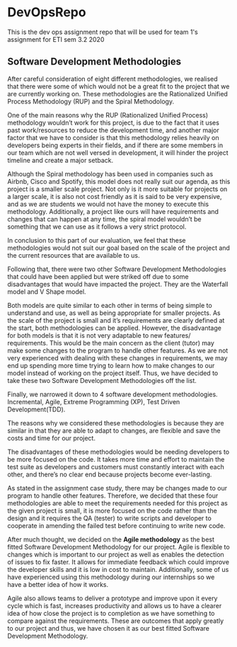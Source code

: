 # DevOpsRepo
This is the dev ops assignment repo that will be used for team 1's assignment for ETI sem 3.2 2020

## Software Development Methodologies

After careful consideration of eight different methodologies, we realised that there were some of which would not be a great fit to the project that we are currently working on. These methodologies are the Rationalized Unified Process Methodology (RUP) and the Spiral Methodology. 

One of the main reasons why the RUP (Rationalized Unified Process) methodology wouldn’t work for this project, is due to the fact that it uses past work/resources to reduce the development time, and another major factor that we have to consider is that this methodology relies heavily on developers being experts in their fields, and if there are some members in our team which are not well versed in development, it will hinder the project timeline and create a major setback. 

Although the Spiral methodology has been used in companies such as Airbnb, Cisco and Spotify, this model does not really suit our agenda, as this project is a smaller scale project. Not only is it more suitable for projects on a larger scale, it is also not cost friendly as it is said to be very expensive, and as we are students we would not have the money to execute this methodology. Additionally, a project like ours will have requirements and changes that can happen at any time, the spiral model wouldn’t be something that we can use as it follows a very strict protocol. 

In conclusion to this part of our evaluation, we feel that these methodologies would not suit our goal based on the scale of the project and the current resources that are available to us. 

Following that, there were two other Software Development Methodologies that could have been applied but were striked off due to some disadvantages that would have impacted the project. They are the Waterfall model and V Shape model.

Both models are quite similar to each other in terms of being simple to understand and use, as well as being appropriate for smaller projects. As the scale of the project is small and it’s requirements are clearly defined at the start, both methodologies can be applied. However, the disadvantage for both models is that it is not very adaptable to new features/ requirements. This would be the main concern as the client (tutor) may make some changes to the program to handle other features. As we are not very experienced with dealing with these changes in requirements, we may end up spending more time trying to learn how to make changes to our model instead of working on the project itself. Thus, we have decided to take these two Software Development Methodologies off the list.

Finally, we narrowed it down to 4 software development methodologies. Incremental, Agile, Extreme Programming (XP), Test Driven Development(TDD).

The reasons why we considered these methodologies is because they are similar in that they are able to adapt to changes, are flexible and save the costs and time for our project. 

The disadvantages of these methodologies would be needing developers to be more focused on the code. It takes more time and effort to maintain the test suite as developers and customers must constantly interact with each other, and there’s no clear end because projects become ever-lasting.

As stated in the assignment case study, there may be changes made to our program to handle other features. Therefore, we decided that these four methodologies are able to meet the requirements needed for this project as the given project is small, it is more focused on the code rather than the design and it requires the QA (tester) to write scripts and developer to cooperate in amending the failed test before continuing to write new code.

After much thought, we decided on the **Agile methodology** as the best fitted Software Development Methodology for our project. Agile is flexible to changes which is important to our project as well as enables the detection of issues to fix faster. It allows for immediate feedback which could improve the developer skills and it is low in cost to maintain. Additionally, some of us have experienced using this methodology during our internships so we have a better idea of how it works.

Agile also allows teams to deliver a prototype and improve upon it every cycle which is fast, increases productivity and allows us to have a clearer idea of how close the project is to completion as we have something to compare against the requirements. These are outcomes that apply greatly to our project and thus, we have chosen it as our best fitted Software Development Methodology.

